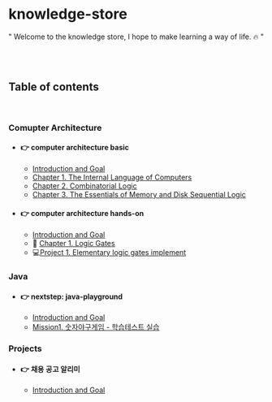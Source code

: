 # knowledge-store

"
Welcome to the knowledge store, I hope to make learning a way of life. :fire:
"

<br>
<br>

## Table of contents

<br>

### Comupter Architecture

- #### :point_right: computer architecture basic

  - [Introduction and Goal](/comupter-architecture/computer-architecture-scratch/README.md)
  - [Chapter 1. The Internal Language of Computers](/comupter-architecture/computer-architecture-scratch/section1.md)
  - [Chapter 2. Combinatorial Logic](/comupter-architecture/computer-architecture-scratch/section2.md)
  - [Chapter 3. The Essentials of Memory and Disk Sequential Logic](/comupter-architecture/computer-architecture-scratch/section3.md)

- #### :point_right: computer architecture hands-on

  - [Introduction and Goal](/comupter-architecture/computer-architecture-hands-on/README.md)
  - :pencil: [Chapter 1. Logic Gates](/comupter-architecture/computer-architecture-hands-on/chapter1.md)
  - :computer:[Project 1. Elementary logic gates implement](/comupter-architecture/computer-architecture-hands-on/project1.md)

### Java

- #### :point_right: nextstep: java-playground

  - [Introduction and Goal](/java/nextstep:java-playground/README.md)
  - [Mission1. 숫자야구게임 - 학습테스트 실습](/java/nextstep:java-playground/mission1.md)


### Projects

- #### :point_right: 채용 공고 알리미

  - [Introduction and Goal](/projects/채용-공고-알리미/README.md)